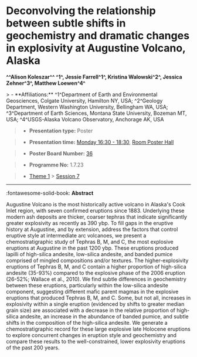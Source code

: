 # Deconvolving the relationship between subtle shifts in geochemistry and dramatic changes in explosivity at Augustine Volcano, Alaska

**^^Alison Koleszar^^ ^1^, Jessie Farrell^1^, Kristina Walowski^2^, Jessica Zehner^3^, Matthew Loewen^4^**

<!-- more -->> - **Affiliations:** ^1^Department of Earth and Environmental Geosciences, Colgate University, Hamilton NY, USA; ^2^Geology Department, Western Washington University, Bellingham WA, USA; ^3^Department of Earth Sciences, Montana State University, Bozeman MT, USA; ^4^USGS-Alaska Volcano Observatory, Anchorage AK, USA

> - **Presentation type:** Poster

> - **Presentation time:** [Monday 16:30 - 18:30](../sessions_comparison.md#__tabbed_1_6), [Room Poster Hall](../maps_venue.md#__tabbed_1_1)

> - **Poster Board Number:** [36](../map_poster_boards.md#monday)

> - **Programme No:** 1.7.23

> - [Theme 1](../theme1.md) > [Session 7](../sessions/session-1-7.md)

--- 

:fontawesome-solid-book: **Abstract**

Augustine Volcano is the most historically active volcano in Alaska's Cook Inlet region, with seven confirmed eruptions since 1883. Underlying these modern ash deposits are thicker, coarser tephras that indicate significantly greater explosivity as recently as 390 ybp. To fill gaps in the eruptive history at Augustine, and by extension, address the factors that control eruptive style at intermediate arc volcanoes, we present a chemostratigraphic study of Tephras B, M, and C, the most explosive eruptions at Augustine in the past 1200 ybp.
These eruptions produced lapilli of high-silica andesite, low-silica andesite, and banded pumice comprised of mingled compositions and/or textures. The higher-explosivity eruptions of Tephras B, M, and C contain a higher proportion of high-silica andesite (35-93%) compared to the explosive phase of the 2006 eruption (26-52%; Wallace et al., 2010). We find subtle differences in geochemistry between these eruptions, particularly within the low-silica andesite component, suggesting different mafic parent magmas in the explosive eruptions that produced Tephras B, M, and C. Some, but not all, increases in explosivity within a single eruption (evidenced by shifts to greater median grain size) are associated with a decrease in the relative proportion of high-silica andesite, an increase in the abundance of banded pumice, and subtle shifts in the composition of the high-silica andesite. We generate a chemostratigraphic record for these large explosive late Holocene eruptions to explore concurrent changes in eruption style and geochemistry and compare these results to the well-constrained, lower explosivity eruptions of the past 200 years.

